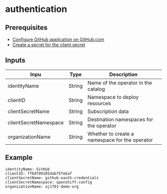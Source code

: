 # authentication

## Prerequisites
- [Configure GitHub application on GitHub.com](https://docs.openshift.com/container-platform/4.6/authentication/identity_providers/configuring-github-identity-provider.html#identity-provider-registering-github_configuring-github-identity-provider)
- [Create a secret for the client secret](https://docs.openshift.com/container-platform/4.6/authentication/identity_providers/configuring-github-identity-provider.html#identity-provider-creating-secret_configuring-github-identity-provider)

## Inputs
|            Inpu       |     Type       | Description                                    |
|-----------------------|----------------|------------------------------------------------|
|identityName           |     String     | Name of the operator in the catalog            |
|clientID               |     String     | Namespace to deploy resources                  |
|clientSecretName       |     String     | Subscription data                              |
|clientSecretNamespace  |     String     | Destination namespaces for the operator        |
|organizationName       |     String     | Whether to create a namespace for the operator |

## Example
```
identityName: GitHub
clientID: ffbdf89185dabf5febaf
clientSecretName: github-oauth-credentials
clientSecretNamespace: openshift-config
organizationName: aj1701-demo-org
```